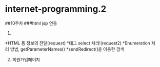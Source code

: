 # internet-programming.2
##10주차
###html jsp 연동

1.
*HTML 폼 정보의 전달(request)
*태그 select 처리!(request2)
*Enumeration 처리 방법, getParameterNames()
*sendRedirect()을 이용한 검색

2. 회원가입페이지
